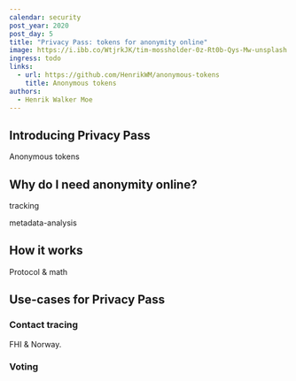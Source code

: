 ```yaml
---
calendar: security
post_year: 2020
post_day: 5
title: "Privacy Pass: tokens for anonymity online"
image: https://i.ibb.co/WtjrkJK/tim-mossholder-0z-Rt0b-Qys-Mw-unsplash.jpg
ingress: todo
links:
  - url: https://github.com/HenrikWM/anonymous-tokens
    title: Anonymous tokens
authors:
  - Henrik Walker Moe
---
```

## Introducing Privacy Pass

Anonymous tokens

## Why do I need anonymity online?

tracking

metadata-analysis



## How it works

Protocol & math

## Use-cases for Privacy Pass

### Contact tracing

FHI & Norway. 

### Voting